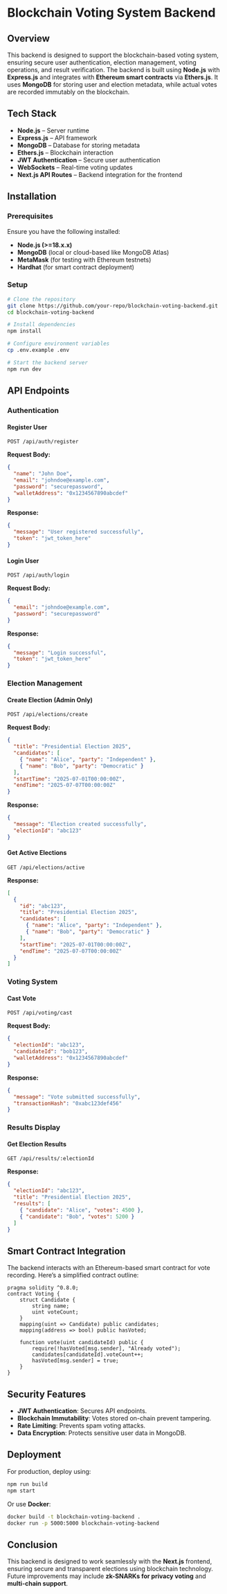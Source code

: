 # Blockchain Voting System Backend

## Overview
This backend is designed to support the blockchain-based voting system, ensuring secure user authentication, election management, voting operations, and result verification. The backend is built using **Node.js** with **Express.js** and integrates with **Ethereum smart contracts** via **Ethers.js**. It uses **MongoDB** for storing user and election metadata, while actual votes are recorded immutably on the blockchain.

## Tech Stack
- **Node.js** – Server runtime
- **Express.js** – API framework
- **MongoDB** – Database for storing metadata
- **Ethers.js** – Blockchain interaction
- **JWT Authentication** – Secure user authentication
- **WebSockets** – Real-time voting updates
- **Next.js API Routes** – Backend integration for the frontend

## Installation

### Prerequisites
Ensure you have the following installed:
- **Node.js (>=18.x.x)**
- **MongoDB** (local or cloud-based like MongoDB Atlas)
- **MetaMask** (for testing with Ethereum testnets)
- **Hardhat** (for smart contract deployment)

### Setup
```bash
# Clone the repository
git clone https://github.com/your-repo/blockchain-voting-backend.git
cd blockchain-voting-backend

# Install dependencies
npm install

# Configure environment variables
cp .env.example .env

# Start the backend server
npm run dev
```

## API Endpoints

### **Authentication**
#### Register User
```http
POST /api/auth/register
```
**Request Body:**
```json
{
  "name": "John Doe",
  "email": "johndoe@example.com",
  "password": "securepassword",
  "walletAddress": "0x1234567890abcdef"
}
```
**Response:**
```json
{
  "message": "User registered successfully",
  "token": "jwt_token_here"
}
```

#### Login User
```http
POST /api/auth/login
```
**Request Body:**
```json
{
  "email": "johndoe@example.com",
  "password": "securepassword"
}
```
**Response:**
```json
{
  "message": "Login successful",
  "token": "jwt_token_here"
}
```

### **Election Management**
#### Create Election (Admin Only)
```http
POST /api/elections/create
```
**Request Body:**
```json
{
  "title": "Presidential Election 2025",
  "candidates": [
    { "name": "Alice", "party": "Independent" },
    { "name": "Bob", "party": "Democratic" }
  ],
  "startTime": "2025-07-01T00:00:00Z",
  "endTime": "2025-07-07T00:00:00Z"
}
```
**Response:**
```json
{
  "message": "Election created successfully",
  "electionId": "abc123"
}
```

#### Get Active Elections
```http
GET /api/elections/active
```
**Response:**
```json
[
  {
    "id": "abc123",
    "title": "Presidential Election 2025",
    "candidates": [
      { "name": "Alice", "party": "Independent" },
      { "name": "Bob", "party": "Democratic" }
    ],
    "startTime": "2025-07-01T00:00:00Z",
    "endTime": "2025-07-07T00:00:00Z"
  }
]
```

### **Voting System**
#### Cast Vote
```http
POST /api/voting/cast
```
**Request Body:**
```json
{
  "electionId": "abc123",
  "candidateId": "bob123",
  "walletAddress": "0x1234567890abcdef"
}
```
**Response:**
```json
{
  "message": "Vote submitted successfully",
  "transactionHash": "0xabc123def456"
}
```

### **Results Display**
#### Get Election Results
```http
GET /api/results/:electionId
```
**Response:**
```json
{
  "electionId": "abc123",
  "title": "Presidential Election 2025",
  "results": [
    { "candidate": "Alice", "votes": 4500 },
    { "candidate": "Bob", "votes": 5200 }
  ]
}
```

## Smart Contract Integration
The backend interacts with an Ethereum-based smart contract for vote recording. Here’s a simplified contract outline:
```solidity
pragma solidity ^0.8.0;
contract Voting {
    struct Candidate {
        string name;
        uint voteCount;
    }
    mapping(uint => Candidate) public candidates;
    mapping(address => bool) public hasVoted;

    function vote(uint candidateId) public {
        require(!hasVoted[msg.sender], "Already voted");
        candidates[candidateId].voteCount++;
        hasVoted[msg.sender] = true;
    }
}
```

## Security Features
- **JWT Authentication**: Secures API endpoints.
- **Blockchain Immutability**: Votes stored on-chain prevent tampering.
- **Rate Limiting**: Prevents spam voting attacks.
- **Data Encryption**: Protects sensitive user data in MongoDB.

## Deployment
For production, deploy using:
```bash
npm run build
npm start
```
Or use **Docker**:
```bash
docker build -t blockchain-voting-backend .
docker run -p 5000:5000 blockchain-voting-backend
```

## Conclusion
This backend is designed to work seamlessly with the **Next.js** frontend, ensuring secure and transparent elections using blockchain technology. Future improvements may include **zk-SNARKs for privacy voting** and **multi-chain support**.

